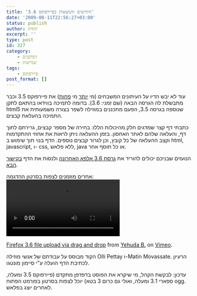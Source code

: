 ```yaml
---
title: 'חידושים והמצאות בפיירפוקס 3.6'
date: '2009-08-11T22:56:27+03:00'
status: publish
author: יהודה
excerpt: ''
type: post
id: 327
category:
    - דפדפנים
    - שמישות
tags:
    - פיירפוקס
post_format: []
---
```

עוד לא יבש הדיו על העיתונים המשבחים (מי [יותר](http://www.ynet.co.il/articles/0,7340,L-3742285,00.html) מי [פחות](http://www.holesinthenet.co.il/archives/3509)) את פיירפוקס 3.5 וכבר מתבשלת לה הגרסה הבאה (שם זמני: 3.6). בדומה לתמיכה בווידאו בהתאם לתקן html5 שנוספה בגרסה 3.5, הפעם מתכננים במוזילה לשפר בצורה משמעותית את התמיכה בהעלאת קבצים.

כתבתי דף קצר שמדגים חלק מהיכולות הללו: בחירה של מספר קבצים, גרירתם לתוך דף, והעלאה שלהם לאתר האחסון. בזמן ההעלאה ניתן לראות את אחוזי ההתקדמות וקצב ההעלאה של כל קובץ, וכן לגרור קבצים נוספים. הדף בנוי תוך שימוש ב html, javascript, ו- css, ללא פלאש, java או כל תוסף אחר.

הנועזים שבניכם יכולים להוריד את [גרסת 3.6 אלפא האחרונה](http://ftp.mozilla.org/pub/mozilla.org/firefox/nightly/latest-trunk/) ולנסות את הדף [בקישור הבא](http://yehudab.com/apps/drag-n-drop/demo.html).

אחרים מוזמנים לצפות בסרטון ההדגמה:  
<video controls="true" src="/img/drag-n-drop.ogg"><object height="300" width="400"><param name="allowfullscreen" value="true"></param><param name="allowscriptaccess" value="always"></param><param name="movie" value="http://vimeo.com/moogaloop.swf?clip_id=6055152&server=vimeo.com&show_title=1&show_byline=1&show_portrait=0&color=&fullscreen=1"></param><embed allowfullscreen="true" allowscriptaccess="always" height="300" src="http://vimeo.com/moogaloop.swf?clip_id=6055152&server=vimeo.com&show_title=1&show_byline=1&show_portrait=0&color=&fullscreen=1" type="application/x-shockwave-flash" width="400"></embed></object></video>

[Firefox 3.6 file upload via drag and drop](http://vimeo.com/6055152) from [Yehuda B.](http://vimeo.com/user2155199) on [Vimeo](http://vimeo.com).

 הקוד מבוסס על עבודתם של אנשי מוזילה Olli Pettay ו-Matin Movassate. הרעיון לכתיבת הדף הועלה ע"י סיימון מונטגו.

עדכון: לבקשת הקהל, מי שיקרא את הפוסט בדפדפן מתקדם (פיירפוקס 3.5 ומעלה, ספארי 3.1 ומעלה, ואולי גם כרום 3 בטא) יוכל לצפות בסרטון בפורמט הפתוח ogg. לאחרים יוצג בפלאש.

